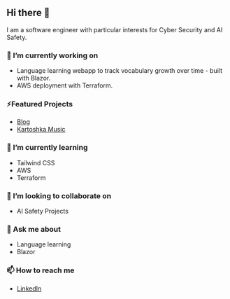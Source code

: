 ## Hi there 👋

I am a software engineer with particular interests for Cyber Security and AI Safety.

### 🔭 I’m currently working on
- Language learning webapp to track vocabulary growth over time - built with Blazor.
- AWS deployment with Terraform.

### ⚡Featured Projects
- [Blog](https://www.danielspyros.com)
- [Kartoshka Music](https://kmusic.danielspyros.com)

### 🌱 I’m currently learning
- Tailwind CSS
- AWS
- Terraform

### 👯 I’m looking to collaborate on
- AI Safety Projects

### 💬 Ask me about
- Language learning
- Blazor

### 📫 How to reach me
- [LinkedIn](https://www.linkedin.com/in/daniel-williams-5a74a71b0/)

<!--
**DanielJMWilliams/DanielJMWilliams** is a ✨ _special_ ✨ repository because its `README.md` (this file) appears on your GitHub profile.

Here are some ideas to get you started:

- 🔭 I’m currently working on ...
- 🌱 I’m currently learning ...
- 👯 I’m looking to collaborate on ...
- 🤔 I’m looking for help with ...
- 💬 Ask me about ...
- 📫 How to reach me: ...
- 😄 Pronouns: ...
- ⚡ Fun fact: ...
-->
